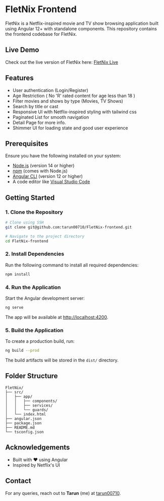 # FletNix Frontend

FletNix is a Netflix-inspired movie and TV show browsing application built using Angular 12+ with standalone components. This repository contains the frontend codebase for FletNix.

## Live Demo

Check out the live version of FletNix here: [FletNix Live](https://fletnix-v.netlify.app/)


## Features
- User authentication (Login/Register)
- Age Restriction ( No 'R' rated content for age less than 18 ) 
- Filter movies and shows by type (Movies, TV Shows)
- Search by title or cast
- Responsive UI with Netflix-inspired styling with tailwind css
- Paginated List for smooth navigation
- Detail Page for more info.
- Shimmer UI for loading state and good user experience

## Prerequisites

Ensure you have the following installed on your system:

- [Node.js](https://nodejs.org/) (version 14 or higher)
- [npm](https://www.npmjs.com/) (comes with Node.js)
- [Angular CLI](https://angular.io/cli) (version 12 or higher)
- A code editor like [Visual Studio Code](https://code.visualstudio.com/)

## Getting Started

### 1. Clone the Repository

```bash
# Clone using SSH
git clone git@github.com:tarun00710/FletNix-frontend.git

# Navigate to the project directory
cd FletNix-frontend
```

### 2. Install Dependencies

Run the following command to install all required dependencies:

```bash
npm install
```

### 4. Run the Application

Start the Angular development server:

```bash
ng serve
```

The app will be available at [http://localhost:4200](http://localhost:4200).

### 5. Build the Application

To create a production build, run:

```bash
ng build --prod
```

The build artifacts will be stored in the `dist/` directory.

## Folder Structure

```
FletNix/
├── src/
│   ├── app/
│   │   ├── components/
│   │   ├── services/
│   │   └── guards/
│   └── index.html
├── angular.json
├── package.json
├── README.md
└── tsconfig.json
```


## Acknowledgements

- Built with ❤️ using Angular
- Inspired by Netflix's UI

## Contact

For any queries, reach out to **Tarun** (me) at [tarun00710](https://github.com/tarun00710).

